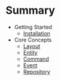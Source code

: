 # Summary

* Getting Started
  * [Installation](getting_started/install.md)
* Core Concepts
  * [Layout](core_concepts/layout.md)
  * [Entity](core_concepts/entity.md)
  * [Command](core_concepts/command.md)
  * [Event](core_concepts/event.md)
  * [Repository](core_concepts/repository.md)
